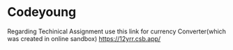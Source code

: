 # Codeyoung
Regarding Techinical Assignment
use this link for currency Converter(which was created in online sandbox)
https://12yrr.csb.app/
